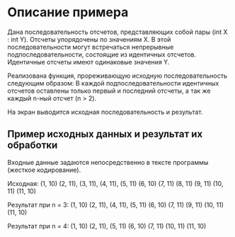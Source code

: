 # Описание примера
Дана последовательность отсчетов, представляющих собой пары (int Х : int Y).
Отсчеты упорядочены по значениям Х.
В этой последовательности могут встречаться непрерывные подпоследовательности,
состоящие из идентичных отсчетов. Идентичные отсчеты имеют одинаковые значения Y.

Реализована функция, прореживающую исходную последовательность следующим
образом:
В каждой подпоследовательности идентичных отсчетов оставлены только первый и
последний отсчеты, а так же каждый n-ный отсчет (n > 2).

На экран выводится  исходная последовательность и результат.

## Пример исходных данных и результат их обработки
Входные данные задаются непосредственно в тексте программы (жесткое кодирование).

Исходная: (1, 10) (2, 11), (3, 11), (4, 11), (5, 11) (6, 10) (7,
11) (8, 11) (9, 11) (10, 11) (11, 10)

Результат при n = 3: (1, 10) (2, 11), (4, 11), (5, 11) (6, 10) (7, 11)
(9, 11) (10, 11) (11, 10)

Результат при n = 4: (1, 10) (2, 11), (5, 11) (6, 10) (7, 11) (10, 11)
(11, 10)
